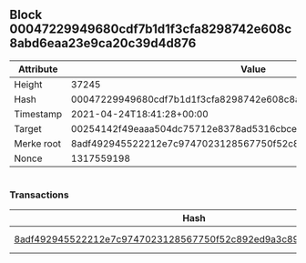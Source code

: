 ## Block 00047229949680cdf7b1d1f3cfa8298742e608c8abd6eaa23e9ca20c39d4d876

Attribute | Value
--- | ---
Height | 37245
Hash | 00047229949680cdf7b1d1f3cfa8298742e608c8abd6eaa23e9ca20c39d4d876
Timestamp | 2021-04-24T18:41:28+00:00
Target | 00254142f49eaaa504dc75712e8378ad5316cbcead634704b3734b6271167cc4
Merke root | 8adf492945522212e7c9747023128567750f52c892ed9a3c89d5763bdcff53d1
Nonce | 1317559198

```

```

### Transactions

Hash | Amount
--- | ---
[8adf492945522212e7c9747023128567750f52c892ed9a3c89d5763bdcff53d1](8adf492945522212e7c9747023128567750f52c892ed9a3c89d5763bdcff53d1.md) | 10.00000000 SKEPTI 
